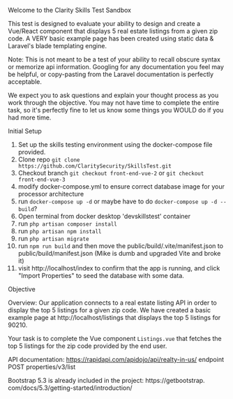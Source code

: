 Welcome to the Clarity Skills Test Sandbox

This test is designed to evaluate your ability to design and create a 
Vue/React component that displays 5 real estate listings from a given zip 
code. A VERY basic example page has been created using static data & 
Laravel's blade templating engine.   

Note: This is not meant to be a test of your ability to recall obscure syntax or memorize api information. Googling
for any documentation you feel may be helpful, or copy-pasting from the Laravel documentation is perfectly acceptable.

We expect you to ask questions and explain your thought process as you work 
through the objective. You may not have time to complete the entire task, so 
it's perfectly fine to let us know some things you WOULD do if you had more 
time. 


Initial Setup
1. Set up the skills testing environment using the docker-compose file provided.
2. Clone repo `git clone https://github.com/ClaritySecurity/SkillsTest.git`
3. Checkout branch `git checkout front-end-vue-2` or `git checkout 
   front-end-vue-3`
3. modify docker-compose.yml to ensure correct database image for your processor architecture
4. run `docker-compose up -d` or maybe have to do `docker-compose up -d --build`?
5. Open terminal from docker desktop 'devskillstest' container
5. run `php artisan composer install`
6. run `php artisan npm install`
7. run `php artisan migrate`
8. run `npm run build` and then move the public/build/.vite/manifest.json to
   public/build/manifest.json (Mike is dumb and upgraded Vite and broke it)
9. visit http://localhost/index to confirm that the app is running, and 
   click "Import Properties" to seed the database with some data.

Objective

Overview: Our application connects to a real estate listing API in order to 
display the top 5 listings for a given zip code. We have created a basic 
example page at http://localhost/listings that displays the top 5 listings 
for 90210. 

Your task is to complete the Vue component `Listings.vue` that fetches the top 5 listings for the zip 
code provided by the end user. 

API documentation: https://rapidapi.com/apidojo/api/realty-in-us/ endpoint 
POST properties/v3/list

Bootstrap 5.3 is already included in the project: https://getbootstrap.
com/docs/5.3/getting-started/introduction/

